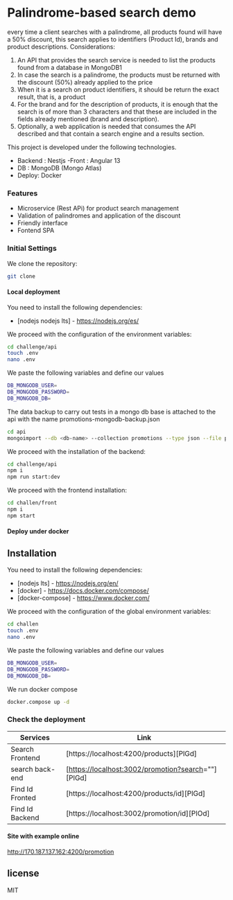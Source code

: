 # Palindrome-based search demo

every time a client searches with a palindrome, all
products found will have a 50% discount, this search applies to
identifiers (Product Id), brands and product descriptions.
Considerations:
1. An API that provides the search service is needed to list the products
found from a database in MongoDB1
2. In case the search is a palindrome, the products must be returned
with the discount (50%) already applied to the price
3. When it is a search on product identifiers, it should be
return the exact result, that is, a product
4. For the brand and for the description of products, it is enough that the search is of
more than 3 characters and that these are included in the fields already mentioned
(brand and description).
5. Optionally, a web application is needed that consumes the API described and that
contain a search engine and a results section.


This project is developed under the following technologies.

- Backend : Nestjs
-Front : Angular 13
- DB : MongoDB (Mongo Atlas)
- Deploy: Docker

### Features

- Microservice (Rest APi) for product search management
- Validation of palindromes and application of the discount
- Friendly interface
- Fontend SPA

### Initial Settings

We clone the repository:

```sh
git clone

```

#### Local deployment

You need to install the following dependencies:

- [nodejs nodejs lts] - <https://nodejs.org/es/>

We proceed with the configuration of the environment variables:

```sh
cd challenge/api
touch .env
nano .env

```

We paste the following variables and define our values

```sh
DB_MONGODB_USER=
DB_MONGODB_PASSWORD=
DB_MONGODB_DB=

```
The data backup to carry out tests in a mongo db base is attached to the api with the name
promotions-mongodb-backup.json

```sh
cd api
mongoimport --db <db-name> --collection promotions --type json --file promotions-mongodb-backup.json --jsonArray


```

We proceed with the installation of the backend:

```sh
cd challenge/api
npm i
npm run start:dev
```

We proceed with the frontend installation:

```sh
cd challen/front
npm i
npm start
```

#### Deploy under docker

## Installation

You need to install the following dependencies:

- [nodejs lts] - <https://nodejs.org/en/>
- [docker] - <https://docs.docker.com/compose/>
- [docker-compose] - <https://www.docker.com/>

We proceed with the configuration of the global environment variables:

```sh
cd challen
touch .env
nano .env

```

We paste the following variables and define our values

```sh
DB_MONGODB_USER=
DB_MONGODB_PASSWORD=
DB_MONGODB_DB=

```

We run docker compose

```sh
docker.compose up -d
```

### Check the deployment

| Services | Link |
| ------ | ------ |
| Search Frontend | [https://localhost:4200/products][PlGd] |
| search back-end | [<https://localhost:3002/promotion?search>=""][PlGd] |
| Find Id Fronted | [https://localhost:4200/products/id][PlGd] |
| Find Id Backend | [https://localhost:3002/promotion/id][PlOd] |

#### Site with example online
<http://170.187.137.162:4200/promotion>

## license

MIT